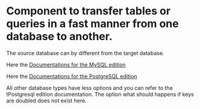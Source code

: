 # Component to transfer tables or queries in a fast manner from one database to another.
The source database can by different from the target database.

Here the [Documentations for the MySQL edition](https://github.com/jlolling/talendcomp_tDBTableTransfer/blob/master/doc/tMysqlTableTransfer.pdf)

Here the [Documentations for the PostgreSQL edition](https://github.com/jlolling/talendcomp_tDBTableTransfer/blob/master/doc/tPostgresqlTableTransfer.pdf)

All other database types have less options and you can refer to the tPostgresql edition documentation. The option what should happens if keys are doubled does not exist here.
